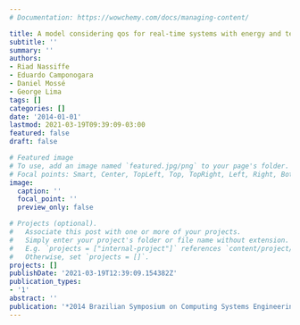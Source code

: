 ```yaml
---
# Documentation: https://wowchemy.com/docs/managing-content/

title: A model considering qos for real-time systems with energy and temperature constraints
subtitle: ''
summary: ''
authors:
- Riad Nassiffe
- Eduardo Camponogara
- Daniel Mossé
- George Lima
tags: []
categories: []
date: '2014-01-01'
lastmod: 2021-03-19T09:39:09-03:00
featured: false
draft: false

# Featured image
# To use, add an image named `featured.jpg/png` to your page's folder.
# Focal points: Smart, Center, TopLeft, Top, TopRight, Left, Right, BottomLeft, Bottom, BottomRight.
image:
  caption: ''
  focal_point: ''
  preview_only: false

# Projects (optional).
#   Associate this post with one or more of your projects.
#   Simply enter your project's folder or file name without extension.
#   E.g. `projects = ["internal-project"]` references `content/project/deep-learning/index.md`.
#   Otherwise, set `projects = []`.
projects: []
publishDate: '2021-03-19T12:39:09.154382Z'
publication_types:
- '1'
abstract: ''
publication: '*2014 Brazilian Symposium on Computing Systems Engineering*'
---
```

